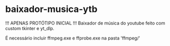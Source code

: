 # baixador-musica-ytb
!!! APENAS PROTÓTIPO INICIAL !!!
 Baixador de música do youtube feito com custom tkinter e yt_dlp.

 É necessário incluir ffmpeg.exe e ffprobe.exe na pasta 'ffmpeg/'
